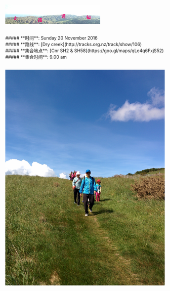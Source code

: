 ![skyline](_images/skyline2.png)

<br/>
##### **时间**: Sunday 20 November 2016
<br/>
##### **路线**: [Dry creek](http://tracks.org.nz/track/show/106)
<br/>
##### **集合地点**: [Cnr SH2 & SH58](https://goo.gl/maps/qLe4q6FxjS52)
<br/>
##### **集合时间**: 9.00 am 

<br/>
<br/>



![dry_creek2](_images/dry_creek2.jpg)
<br/>

